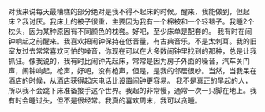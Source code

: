 对我来说每天最糟糕的部分绝对是我不得不起床的时候。醒来，我能做到，但起床？我讨厌。我床上的被子很重，主要因为我有一个棉被和一个轻毯子。我睡2个枕头，因为某种原因有不同颜色的枕套。好吧，至少床单是配套的。
我有时在闹钟响起之前醒来。我喜欢把闹钟保持在低音量，有古典音乐，不是太刺耳。我的旧室友过去常常喜欢可怕的噪音，你现在可以在大多数闹钟里找到的那种，总是让我抓狂。像我说的，我有时比闹钟先起床，常常是因为房子外面的噪音，汽车关门声，闹钟响起，枪声，好吧，没有枪声，但是，是我的邻居很吵。当然，当我呆在酒店的时候，从酒店获得起床电话比设置闹钟更容易。
我不是真正的早起的人，所以我不会跳下床准备接手这个世界。我起的非常慢，通常一次一只脚在地上。我有时会睡过头，但不是很经常。我真的喜欢周末，我可以贪睡。

